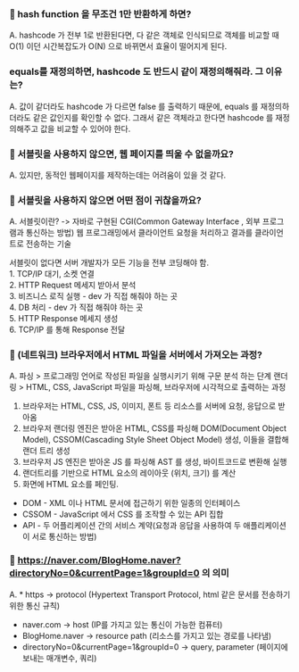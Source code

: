 ### 📌 hash function 을 무조건 1만 반환하게 하면?

A. hashcode 가 전부 1로 반환된다면, 다 같은 객체로 인식되므로 객체를 비교할 때 O(1) 이던 시간복잡도가
   O(N) 으로 바뀌면서 효율이 떨어지게 된다. 
   

### equals를 재정의하면, hashcode 도 반드시 같이 재정의해줘라. 그 이유는?

A. 값이 같더라도 hashcode 가 다르면 false 를 출력하기 때문에, equals 를 재정의하더라도 같은 값인지를
   확인할 수 없다. 그래서 같은 객체라고 한다면 hashcode 를 재정의해주고 값을 비교할 수 있어야 한다.
   
   
### 📌 서블릿을 사용하지 않으면, 웹 페이지를 띄울 수 없을까요?

A. 있지만, 동적인 웹페이지를 제작하는데는 어려움이 있을 것 같다.


### 📌 서블릿을 사용하지 않으면 어떤 점이 귀찮을까요?

A. 서블릿이란? -> 자바로 구현된 CGI(Common Gateway Interface , 외부 프로그램과 통신하는 방법)
                  웹 프로그래밍에서 클라이언트 요청을 처리하고 결과를 클라이언트로 전송하는 기술
                  
   서블릿이 없다면 서버 개발자가 모든 기능을 전부 코딩해야 함. <br>
      1. TCP/IP 대기, 소켓 연결 <br>
      2. HTTP Request 메세지 받아서 분석 <br>
      3. 비즈니스 로직 실행 - dev 가 직접 해줘야 하는 곳 <br> 
      4. DB 처리 - dev 가 직접 해줘야 하는 곳 <br>
      5. HTTP Response 메세지 생성 <br>
      6. TCP/IP 를 통해 Response 전달 <br>


### 📌 (네트워크) 브라우저에서 HTML 파일을 서버에서 가져오는 과정?

A. 파싱 > 프로그래밍 언어로 작성된 파일을 실행시키기 위해 구문 분석 하는 단계
   랜더링 > HTML, CSS, JavaScript 파일을 파싱해, 브라우저에 시각적으로 출력하는 과정
   
   1. 브라우저는 HTML, CSS, JS, 이미지, 폰트 등 리소스를 서버에 요청, 응답으로 받아옴
   2. 브라우저 랜더링 엔진은 받아온 HTML, CSS를 파싱해 DOM(Document Object Model),                     CSSOM(Cascading Style Sheet Object Model) 생성, 이들을 결합해 랜더 트리 생성
   3. 브라우저 JS 엔진은 받아온 JS 를 파싱해 AST 를 생성, 바이트코드로 변환해 실행
   4. 랜더트리를 기반으로 HTML 요소의 레이아웃 (위치, 크기) 를 계산
   5. 화면에 HTML 요소를 페인팅.
   
   * DOM - XML 이나 HTML 문서에 접근하기 위한 일종의 인터페이스
   * CSSOM - JavaScript 에서 CSS 를 조작할 수 있는 API 집합
   * API - 두 어플리케이션 간의 서비스 계약(요청과 응답을 사용하여 두 애플리케이션이 서로 통신하는            방법)
   
   
### 📌 https://naver.com/BlogHome.naver?directoryNo=0&currentPage=1&groupId=0 의 의미
 
A. * https -> protocol (Hypertext Transport Protocol, html 같은 문서를 전송하기 위한 통신 규칙)
   * naver.com -> host (IP를 가지고 있는 통신이 가능한 컴퓨터)
   * BlogHome.naver -> resource path (리소스를 가지고 있는 경로를 나타냄)
   * directoryNo=0&currentPage=1&groupId=0 -> query, parameter (페이지에 보내는 매개변수, 쿼리)
